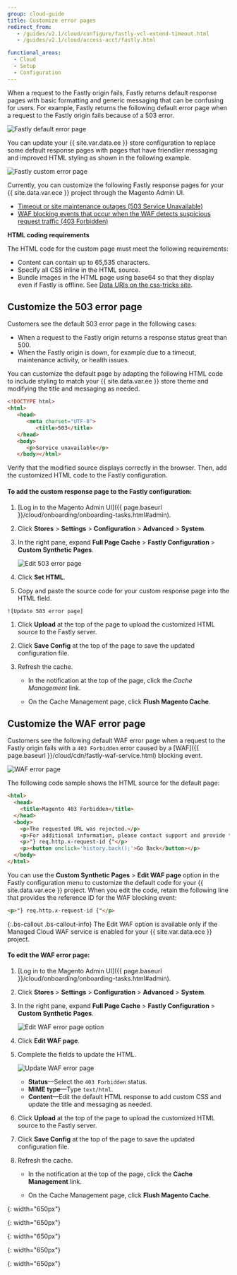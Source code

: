 ```yaml
---
group: cloud-guide
title: Customize error pages
redirect_from:
   - /guides/v2.1/cloud/configure/fastly-vcl-extend-timeout.html
   - /guides/v2.1/cloud/access-acct/fastly.html

functional_areas:
  - Cloud
  - Setup
  - Configuration
---
```


When a request to the Fastly origin fails, Fastly returns default response pages with basic formatting and generic messaging that can be confusing for users. For example, Fastly returns the following default error page when a request to the Fastly origin fails because of a 503 error.

![Fastly default error page]

You can update your {{ site.var.data.ee }} store configuration to replace some default response pages with pages that have friendlier messaging and improved HTML styling as shown in the following example.

![Fastly custom error page]

Currently, you can customize the following Fastly response pages for your {{ site.data.var.ece }} project through the Magento Admin UI.

- [Timeout or site maintenance outages (503 Service Unavailable)](#customize-the-503-error-page)
- [WAF blocking events that occur when the WAF detects suspicious request traffic (403 Forbidden)](#customize-the-waf-error-page)


**HTML coding requirements**

The HTML code for the custom page must meet the following requirements:

- Content can contain up to 65,535 characters.
- Specify all CSS inline in the HTML source.
- Bundle images in the HTML page using base64 so that they display even if Fastly is offline. See [Data URIs on the css-tricks site](https://css-tricks.com/data-uris/).


## Customize the 503 error page

Customers see the default 503 error page in the following cases:

- When a request to the Fastly origin returns a response status great than 500.
- When the Fastly origin is down, for example due to a timeout, maintenance activity, or health issues.

You can customize the default page by adapting the following HTML code to include styling to match your {{ site.data.var.ee }} store theme and modifying the title and messaging as needed.

```html
<!DOCTYPE html>
<html>
   <head>
      <meta charset="UTF-8">
         <title>503</title>
   </head>
   <body>
      <p>Service unavailable</p>
   </body></html>
```

Verify that the modified source displays correctly in the browser. Then, add the customized HTML code to the Fastly configuration.

#### To  add the custom response page to the Fastly configuration:

1.  [Log in to the Magento Admin UI]({{ page.baseurl }}/cloud/onboarding/onboarding-tasks.html#admin).

1.  Click **Stores** > **Settings** > **Configuration** > **Advanced** > **System**.

1.  In the right pane, expand **Full Page Cache** > **Fastly Configuration** > **Custom Synthetic Pages**.

    ![Edit 503 error page]

1.    Click **Set HTML**.

1.    Copy and paste the source code for your custom response page into the HTML field. 

    ![Update 503 error page]

1.    Click **Upload** at the top of the page to upload the customized HTML source to the Fastly server.

1.    Click **Save Config** at the top of the page to save the updated configuration file.

1. Refresh the cache.

   - In the notification at the top of the page, click the *Cache Management* link.
   
   - On the Cache Management page, click **Flush Magento Cache**.

## Customize the WAF error page

Customers see the following default WAF error page when a request to the Fastly origin fails with a `403 Forbidden` error  caused by a [WAF]({{ page.baseurl }}/cloud/cdn/fastly-waf-service.html) blocking event.

![WAF error page]

The following code sample shows the HTML source for the default page:

```html
<html>
  <head>
    <title>Magento 403 Forbidden</title>
  </head>
  <body>
    <p>The requested URL was rejected.</p>
    <p>For additional information, please contact support and provide this reference ID:</p>
    <p>"} req.http.x-request-id {"</p>
    <p><button onclick='history.back();'>Go Back</button></p>
  </body>
</html>
```

You can use the **Custom Synthetic Pages** > **Edit WAF page** option in the Fastly configuration menu to customize the default code for your {{ site.data.var.ece }} project. When you edit the code, retain the following line that provides the reference ID for the WAF blocking event: 

```html
<p>"} req.http.x-request-id {"</p>
```


{:.bs-callout .bs-callout-info}
The Edit WAF option is available only if the Managed Cloud WAF service is enabled for your {{ site.var.data.ece }} project.

#### To edit the WAF error page:

1.  [Log in to the Magento Admin UI]({{ page.baseurl }}/cloud/onboarding/onboarding-tasks.html#admin).

1.  Click **Stores** > **Settings** > **Configuration** > **Advanced** > **System**.

1.  In the right pane, expand **Full Page Cache** > **Fastly Configuration** > **Custom Synthetic Pages**.

    ![Edit WAF error page option]

1.  Click **Edit WAF page**.

1.  Complete the fields to update the HTML.

    ![Update WAF error page]

    -  **Status**—Select the `403 Forbidden` status.
    -  **MIME type**—Type `text/html`.
    -  **Content**—Edit the default HTML response to add custom CSS and update the title and messaging as needed.

1.    Click **Upload** at the top of the page to upload the customized HTML source to the Fastly server.

1.    Click **Save Config** at the top of the page to save the updated configuration file.

1. Refresh the cache.

   - In the notification at the top of the page, click the **Cache Management** link.
   
   - On the Cache Management page, click **Flush Magento Cache**.

<!-- Link definitions -->

[Edit 503 error page]: {{site.baseurl}}/common/images/cloud/cloud-fastly-custom-synthetic-pages-edit-html.png
{: width="650px"}

[Update 503 error page]: {{site.baseurl}}/common/images/cloud/cloud-fastly-customize-503-response.png
{: width="650px"}

[Edit WAF error page option]: {{site.baseurl}}/common/images/cloud/cloud-fastly-custom-synthetic-pages-edit-waf.png
{: width="650px"}

[Fastly default error page]: {{site.baseurl}}/common/images/cloud/cloud-fastly-503-example.png

[Fastly custom error page]: {{site.baseurl}}/common/images/cloud/cloud-fastly-new-error-page.png
{: width="650px"}

[WAF error page]: {{site.baseurl}}/common/images/cloud/cloud-fastly-waf-403-error.png

[Update WAF error page]: {{site.baseurl}}/common/images/cloud/cloud-fastly-edit-waf-html.png
{: width="650px"}

